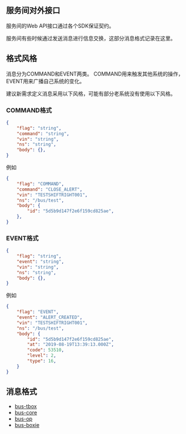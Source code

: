 ## 服务间对外接口

服务间的Web API接口通过各个SDK保证契约。

服务间有些时候通过发送消息进行信息交换，这部分消息格式记录在这里。

## 格式风格

消息分为COMMAND和EVENT两类。
COMMAND用来触发其他系统的操作，EVENT用来广播自己系统的变化。

建议新需求定义消息采用以下风格，可能有部分老系统没有使用以下风格。

### COMMAND格式

```json
{
    "flag": "string",
    "command": "string",
    "vin": "string",
    "ns": "string",
    "body": {},
}
```

例如

```json
{
    "flag": "COMMAND",
    "command": "CLOSE_ALERT",
    "vin": "TESTSHIFTRIGHT001",
    "ns": "/bus/test",
    "body": {
        "id": "5d5b9d147f2e6f159cd825ae",
    },
}
```

### EVENT格式

```json
{
    "flag": "string",
    "event": "string",
    "vin": "string",
    "ns": "string",
    "body": {},
}
```

例如
```json
{
    "flag": "EVENT",
    "event": "ALERT_CREATED",
    "vin": "TESTSHIFTRIGHT001",
    "ns": "/bus/test",
    "body": {
        "id": "5d5b9d147f2e6f159cd825ae",
        "at": "2019-08-19T13:39:13.000Z",
        "code": 53510,
        "level": 2,
        "type": 16,
    }
}
```

## 消息格式

* [bus-tbox](./bus-tbox.md)
* [bus-core](./bus-core.md)
* [bus-op](./bus-op.md)
* [bus-boxie](./bus-boxie.md)
